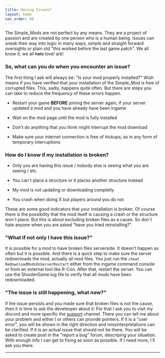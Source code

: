 ```yaml
---
title: Having Issues?
layout: home
nav_order: 99
---
```


The Simple_Mods are not perfect by any means.
They are a project of passion and are created by one person who is a human being.
Issues can sneak their way into logic in many ways, simple and straight forward oversights or plain old "this worked before the last game patch".
We all know it, we all ~~hate~~ love! ark!

### So, what can you do when you encounter an issue?

The first thing I ask will always be: "Is your mod properly installed?"
Wish means if you have verified that your installation of the Simple_Mod is free of corrupted files.
This, sadly, happens quite often. But there are steps you can take to reduce the frequency of these errors happen.

 - Restart your game **BEFORE** joining the server again, if your server updated a mod and you have already have been ingame
 
 - Wait on the mod page until the mod is fully installed
 
 - Don't do anything that you think might interrupt the mod download
 
 - Make sure your internet connection is free of *hickups*, as in any form of temporary interruptions 
 
### How do I know if my installation is broken?

 - Only you are having this issue / nobody else is seeing what you are seeing / etc.
 
 - You can´t place a structure or it places another structure instead
 
 - My mod is not updating or downloading completly
 
 - You crash when doing X but players around you do not
 
These are some good indicators that your installation is broken. Of course there is the possibility that the mod itself is causing a crash or the structure won´t place.
But this is about excluding broken files as a cause. So don´t hate anyone when you are asked "have you tried reinstalling?".

### "What if not only I have this issue?"
It is possible for a mod to have broken files serverside. It doesn't happen as often but it is possible.
And there is a quick step to make sure the server redownloads the mod, actually all mod files.
You just run the ```cheat RedownloadModsOnServerRestart``` either from the ingame command console or from an external tool like R-Con.
After that, restart the server. You can use the ShooterGame.log file to verify that all mods have been redownloaded.

### "The issue is still happening, what now?"

If the issue persists and you made sure that broken files is not the cause, then it is time to ask the develeoper about it.
For that I ask you to visit my discord and more specific the [support](https://discord.gg/erfDHS89Hz) channel. There you can tell me about your problem and either I or others can provide pointers.
If it is a "user error", you will be shown in the right direction and missinterpretations can be clarified. If it is an actual issue that should not be there.
You will be asked to create post in the "report a bug" forum, descriping your situation. With enough info I can get to fixing as soon as possible. 
If I need more, I´ll ask you there.

----